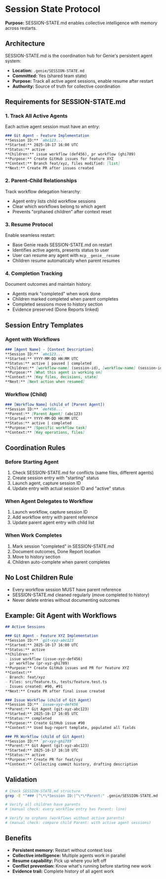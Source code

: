 # Session State Protocol
**Purpose:** SESSION-STATE.md enables collective intelligence with memory across restarts.

## Architecture

SESSION-STATE.md is the coordination hub for Genie's persistent agent system:

- **Location:** `.genie/SESSION-STATE.md`
- **Committed:** Yes (shared team state)
- **Purpose:** Track all active agent sessions, enable resume after restart
- **Authority:** Source of truth for collective coordination

## Requirements for SESSION-STATE.md

### 1. Track All Active Agents

Each active agent session must have an entry:

```markdown
### Git Agent - Feature Implementation
**Session ID:** `abc123...`
**Started:** 2025-10-17 16:00 UTC
**Status:** active
**Children:** issue workflow (def456), pr workflow (ghi789)
**Purpose:** Create GitHub issues for feature XYZ
**Context:** Branch feat/xyz, files modified: [list]
**Next:** Create PR after issues created
```

### 2. Parent-Child Relationships

Track workflow delegation hierarchy:

- Agent entry lists child workflow sessions
- Clear which workflows belong to which agent
- Prevents "orphaned children" after context reset

### 3. Resume Protocol

Enable seamless restart:

- Base Genie reads SESSION-STATE.md on restart
- Identifies active agents, presents status to user
- User can resume any agent with `mcp__genie__resume`
- Children resume automatically when parent resumes

### 4. Completion Tracking

Document outcomes and maintain history:

- Agents mark "completed" when work done
- Children marked completed when parent completes
- Completed sessions move to history section
- Evidence preserved (Done Reports linked)

## Session Entry Templates

### Agent with Workflows

```markdown
### [Agent Name] - [Context Description]
**Session ID:** `abc123...`
**Started:** YYYY-MM-DD HH:MM UTC
**Status:** active | paused | completed
**Children:** [workflow-name] (session-id), [workflow-name] (session-id)
**Purpose:** [What this agent is working on]
**Context:** [Key files, decisions, state]
**Next:** [Next action when resumed]
```

### Workflow (Child)

```markdown
### [Workflow Name] (child of [Parent Agent])
**Session ID:** `def456...`
**Parent:** [Parent Agent] (abc123)
**Started:** YYYY-MM-DD HH:MM UTC
**Status:** active | completed
**Purpose:** [Specific workflow task]
**Context:** [Key operations, files]
```

## Coordination Rules

### Before Starting Agent

1. Check SESSION-STATE.md for conflicts (same files, different agents)
2. Create session entry with "starting" status
3. Launch agent, capture session ID
4. Update entry with actual session ID and "active" status

### When Agent Delegates to Workflow

1. Launch workflow, capture session ID
2. Add workflow entry with parent reference
3. Update parent agent entry with child list

### When Work Completes

1. Mark session "completed" in SESSION-STATE.md
2. Document outcomes, Done Report location
3. Move to history section
4. Children auto-complete when parent completes

## No Lost Children Rule

- Every workflow session MUST have parent reference
- SESSION-STATE.md cleaned regularly (move completed to history)
- Never delete entries without documenting outcomes

## Example: Git Agent with Workflows

```markdown
## Active Sessions

### Git Agent - Feature XYZ Implementation
**Session ID:** `git-xyz-abc123`
**Started:** 2025-10-17 16:00 UTC
**Status:** active
**Children:**
- issue workflow (issue-xyz-def456)
- pr workflow (pr-xyz-ghi789)
**Purpose:** Create GitHub issues and PR for feature XYZ
**Context:**
- Branch: feat/xyz
- Files: src/feature.ts, tests/feature.test.ts
- Issues created: #90, #91
**Next:** Create PR after final issue created

### Issue Workflow (child of Git Agent)
**Session ID:** `issue-xyz-def456`
**Parent:** Git Agent (git-xyz-abc123)
**Started:** 2025-10-17 16:05 UTC
**Status:** completed
**Purpose:** Create GitHub issue #90
**Context:** Used bug-report template, populated all fields

### PR Workflow (child of Git Agent)
**Session ID:** `pr-xyz-ghi789`
**Parent:** Git Agent (git-xyz-abc123)
**Started:** 2025-10-17 16:10 UTC
**Status:** active
**Purpose:** Create PR for feat/xyz
**Context:** Collecting commit history, drafting description
```

## Validation

```bash
# Check SESSION-STATE.md structure
grep -E "^### |^\*\*Session ID:|^\*\*Parent:" .genie/SESSION-STATE.md

# Verify all children have parents
# (manual check: every workflow entry has Parent: line)

# Verify no orphans (workflows without active parents)
# (manual check: compare child Parent: with active agent sessions)
```

## Benefits

- **Persistent memory:** Restart without context loss
- **Collective intelligence:** Multiple agents work in parallel
- **Resume capability:** Pick up where you left off
- **Conflict prevention:** Know what's running before starting new work
- **Evidence trail:** Complete history of all agent work
